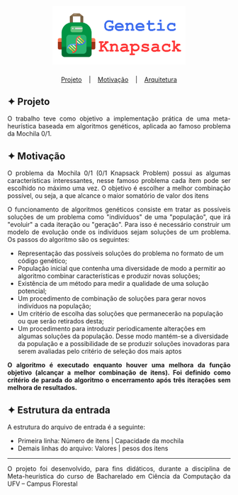 <h1 align="center">
    <img alt="Logo" title="Knapsack" src="images/Knapsack.svg" width="300px" />
</h1>

<p align="center">
  <a href="#projeto">Projeto</a>
  &nbsp;&nbsp;&nbsp;|&nbsp;&nbsp;&nbsp;
  <a href="#motivação">Motivação</a>
  &nbsp;&nbsp;&nbsp;|&nbsp;&nbsp;&nbsp;
  <a href="#estrutura-da-entrada">Arquitetura</a>
</p>

## ✦ Projeto
<p align="justify">O trabalho teve como objetivo a implementação prática de uma meta-heurística baseada em algoritmos genéticos, aplicada ao famoso problema da Mochila 0/1.</p>

## ✦ Motivação
<p align="justify">O problema da Mochila 0/1 (0/1 Knapsack Problem) possui as algumas características interessantes, nesse famoso problema cada ítem pode ser escolhido no máximo uma vez. O objetivo é escolher a melhor combinação possível, ou seja, a que alcance o maior somatório de valor dos itens</p>

<p align="justify">O funcionamento de algoritmos genéticos consiste em tratar as possíveis soluções de um problema como "indivíduos" de uma "população", que irá "evoluir" a cada iteração ou "geração". Para isso é necessário construir um modelo de evolução onde os indivíduos sejam soluções de um problema. Os passos do algoritmo são os seguintes:</p>

- Representação das possíveis soluções do problema no formato de um código genético;
- População inicial que contenha uma diversidade de modo a permitir ao algoritmo combinar características e produzir novas soluções;
- Existência de um método para medir a qualidade de uma solução potencial;
- Um procedimento de combinação de soluções para gerar novos indivíduos na população;
- Um critério de escolha das soluções que permanecerão na população ou que serão retirados desta;
- Um procedimento para introduzir periodicamente alterações em algumas soluções da população. Desse modo mantém-se a diversidade da população e a possibilidade de se produzir soluções inovadoras para serem avaliadas pelo critério de seleção dos mais aptos

<p align="justify"><b>O algoritmo é executado enquanto houver uma melhora da função objetivo (alcançar a melhor combinação de itens). Foi definido como critério de parada do algoritmo o encerramento após três iterações sem melhora de resultados.</b></p>

## ✦ Estrutura da entrada
<p align="justify">A estrutura do arquivo de entrada é a seguinte:</p>

- Primeira linha: Número de itens | Capacidade da mochila
- Demais linhas do arquivo: Valores | pesos dos itens

---

<p align="justify">O projeto foi desenvolvido, para fins didáticos, durante a disciplina de Meta-heurística do curso de Bacharelado em Ciência da Computação da UFV – Campus Florestal</p>
